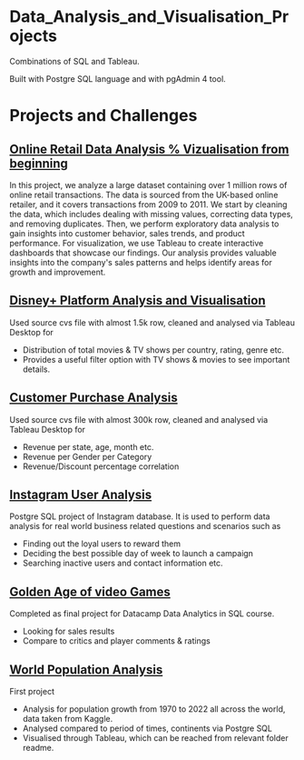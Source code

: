 # Data_Analysis_and_Visualisation_Projects

Combinations of SQL and Tableau.

Built with Postgre SQL language and with pgAdmin 4 tool.

# Projects and Challenges

## [Online Retail Data Analysis % Vizualisation from beginning](7.%20Online%20Retail%20Data%20Analysis)

In this project, we analyze a large dataset containing over 1 million rows of online retail transactions. The data is sourced from the UK-based online retailer, and it covers transactions from 2009 to 2011. We start by cleaning the data, which includes dealing with missing values, correcting data types, and removing duplicates. Then, we perform exploratory data analysis to gain insights into customer behavior, sales trends, and product performance. For visualization, we use Tableau to create interactive dashboards that showcase our findings. Our analysis provides valuable insights into the company's sales patterns and helps identify areas for growth and improvement.

## [Disney+ Platform Analysis and Visualisation](6.%20Disney%2B%20Data%20Analysis)

Used source cvs file with almost 1.5k row, cleaned and analysed via Tableau Desktop for
+ Distribution of total movies & TV shows per country, rating, genre etc.
+ Provides a useful filter option with TV shows & movies to see important details.

## [Customer Purchase Analysis](4.%20Customer%20Analysis)

Used source cvs file with almost 300k row, cleaned and analysed via Tableau Desktop for
+ Revenue per state, age, month etc.
+ Revenue per Gender per Category
+ Revenue/Discount percentage correlation

## [Instagram User Analysis](3.%20Instagram%20User%20Analysis)

Postgre SQL project of Instagram database. 
It is used to perform data analysis for real world business related questions and scenarios such as
+ Finding out the loyal users to reward them
+ Deciding the best possible day of week to launch a campaign
+ Searching inactive users and contact information etc.

## [Golden Age of video Games](2.%20Golden%20Age%20of%20Video%20Games)
Completed as final project for Datacamp Data Analytics in SQL course.
+ Looking for sales results
+ Compare to critics and player comments & ratings


## [World Population Analysis](1.%20World%20Population%20Data%20Analyse)
First project
+ Analysis for population growth from 1970 to 2022 all across the world, data taken from Kaggle.
+ Analysed compared to period of times, continents via Postgre SQL
+ Visualised through Tableau, which can be reached from relevant folder readme.
